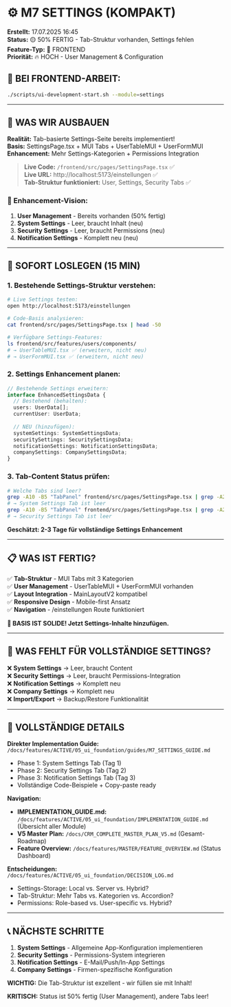 # ⚙️ M7 SETTINGS (KOMPAKT)

**Erstellt:** 17.07.2025 16:45  
**Status:** 🟡 50% FERTIG - Tab-Struktur vorhanden, Settings fehlen  
**Feature-Typ:** 🎨 FRONTEND  
**Priorität:** 🔥 HOCH - User Management & Configuration

## 🚨 BEI FRONTEND-ARBEIT:
```bash
./scripts/ui-development-start.sh --module=settings
```

---

## 🧠 WAS WIR AUSBAUEN

**Realität:** Tab-basierte Settings-Seite bereits implementiert!  
**Basis:** SettingsPage.tsx + MUI Tabs + UserTableMUI + UserFormMUI  
**Enhancement:** Mehr Settings-Kategorien + Permissions Integration  

> **Live Code:** `/frontend/src/pages/SettingsPage.tsx` ✅  
> **Live URL:** http://localhost:5173/einstellungen ✅  
> **Tab-Struktur funktioniert:** User, Settings, Security Tabs ✅  

### 🎯 Enhancement-Vision:
1. **User Management** - Bereits vorhanden (50% fertig)
2. **System Settings** - Leer, braucht Inhalt (neu)  
3. **Security Settings** - Leer, braucht Permissions (neu)
4. **Notification Settings** - Komplett neu (neu)

---

## 🚀 SOFORT LOSLEGEN (15 MIN)

### 1. **Bestehende Settings-Struktur verstehen:**
```bash
# Live Settings testen:
open http://localhost:5173/einstellungen

# Code-Basis analysieren:
cat frontend/src/pages/SettingsPage.tsx | head -50

# Verfügbare Settings-Features:
ls frontend/src/features/users/components/
# → UserTableMUI.tsx ✅ (erweitern, nicht neu)
# → UserFormMUI.tsx ✅ (erweitern, nicht neu)
```

### 2. **Settings Enhancement planen:**
```typescript
// Bestehende Settings erweitern:
interface EnhancedSettingsData {
  // Bestehend (behalten):
  users: UserData[];
  currentUser: UserData;
  
  // NEU (hinzufügen):
  systemSettings: SystemSettingsData;
  securitySettings: SecuritySettingsData;
  notificationSettings: NotificationSettingsData;
  companySettings: CompanySettingsData;
}
```

### 3. **Tab-Content Status prüfen:**
```bash
# Welche Tabs sind leer?
grep -A10 -B5 "TabPanel" frontend/src/pages/SettingsPage.tsx | grep -A20 "value={1}"
# → System Settings Tab ist leer
grep -A10 -B5 "TabPanel" frontend/src/pages/SettingsPage.tsx | grep -A20 "value={2}"
# → Security Settings Tab ist leer
```

**Geschätzt: 2-3 Tage für vollständige Settings Enhancement**

---

## 📋 WAS IST FERTIG?

✅ **Tab-Struktur** - MUI Tabs mit 3 Kategorien  
✅ **User Management** - UserTableMUI + UserFormMUI vorhanden  
✅ **Layout Integration** - MainLayoutV2 kompatibel  
✅ **Responsive Design** - Mobile-first Ansatz  
✅ **Navigation** - /einstellungen Route funktioniert  

**🎯 BASIS IST SOLIDE! Jetzt Settings-Inhalte hinzufügen.**

---

## 🚨 WAS FEHLT FÜR VOLLSTÄNDIGE SETTINGS?

❌ **System Settings** → Leer, braucht Content  
❌ **Security Settings** → Leer, braucht Permissions-Integration  
❌ **Notification Settings** → Komplett neu  
❌ **Company Settings** → Komplett neu  
❌ **Import/Export** → Backup/Restore Funktionalität  

---

## 🔗 VOLLSTÄNDIGE DETAILS

**Direkter Implementation Guide:** `/docs/features/ACTIVE/05_ui_foundation/guides/M7_SETTINGS_GUIDE.md`
- Phase 1: System Settings Tab (Tag 1)
- Phase 2: Security Settings Tab (Tag 2)
- Phase 3: Notification Settings Tab (Tag 3)
- Vollständige Code-Beispiele + Copy-paste ready

**Navigation:** 
- **IMPLEMENTATION_GUIDE.md:** `/docs/features/ACTIVE/05_ui_foundation/IMPLEMENTATION_GUIDE.md` (Übersicht aller Module)
- **V5 Master Plan:** `/docs/CRM_COMPLETE_MASTER_PLAN_V5.md` (Gesamt-Roadmap)
- **Feature Overview:** `/docs/features/MASTER/FEATURE_OVERVIEW.md` (Status Dashboard)

**Entscheidungen:** `/docs/features/ACTIVE/05_ui_foundation/DECISION_LOG.md`
- Settings-Storage: Local vs. Server vs. Hybrid?
- Tab-Struktur: Mehr Tabs vs. Kategorien vs. Accordion?
- Permissions: Role-based vs. User-specific vs. Hybrid?

---

## 📞 NÄCHSTE SCHRITTE

1. **System Settings** - Allgemeine App-Konfiguration implementieren
2. **Security Settings** - Permissions-System integrieren  
3. **Notification Settings** - E-Mail/Push/In-App Settings
4. **Company Settings** - Firmen-spezifische Konfiguration

**WICHTIG:** Die Tab-Struktur ist exzellent - wir füllen sie mit Inhalt!

**KRITISCH:** Status ist 50% fertig (User Management), andere Tabs leer!